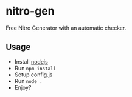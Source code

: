 # nitro-gen
Free Nitro Generator with an automatic checker.

## Usage
- Install [nodejs](https://nodejs.org/en/download)
- Run `npm install`
- Setup config.js
- Run `node .`
- Enjoy?
